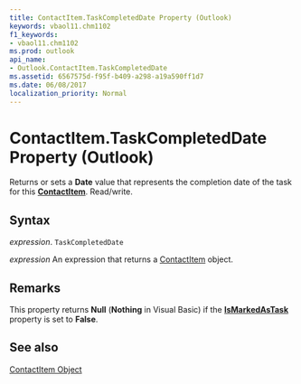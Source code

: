 ```yaml
---
title: ContactItem.TaskCompletedDate Property (Outlook)
keywords: vbaol11.chm1102
f1_keywords:
- vbaol11.chm1102
ms.prod: outlook
api_name:
- Outlook.ContactItem.TaskCompletedDate
ms.assetid: 6567575d-f95f-b409-a298-a19a590ff1d7
ms.date: 06/08/2017
localization_priority: Normal
---
```



# ContactItem.TaskCompletedDate Property (Outlook)

Returns or sets a  **Date** value that represents the completion date of the task for this **[ContactItem](Outlook.ContactItem.md)**. Read/write.


## Syntax

_expression_. `TaskCompletedDate`

 _expression_ An expression that returns a [ContactItem](./Outlook.ContactItem.md) object.


## Remarks

This property returns  **Null** (**Nothing** in Visual Basic) if the **[IsMarkedAsTask](Outlook.ContactItem.IsMarkedAsTask.md)** property is set to **False**.


## See also


[ContactItem Object](Outlook.ContactItem.md)


